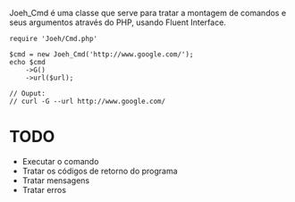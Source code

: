 Joeh_Cmd é uma classe que serve para tratar a montagem de comandos e seus argumentos através do PHP, usando Fluent Interface.

    require 'Joeh/Cmd.php'

    $cmd = new Joeh_Cmd('http://www.google.com/');
    echo $cmd
        ->G()
        ->url($url);

    // Ouput:
    // curl -G --url http://www.google.com/
    
# TODO

* Executar o comando
* Tratar os códigos de retorno do programa
* Tratar mensagens
* Tratar erros